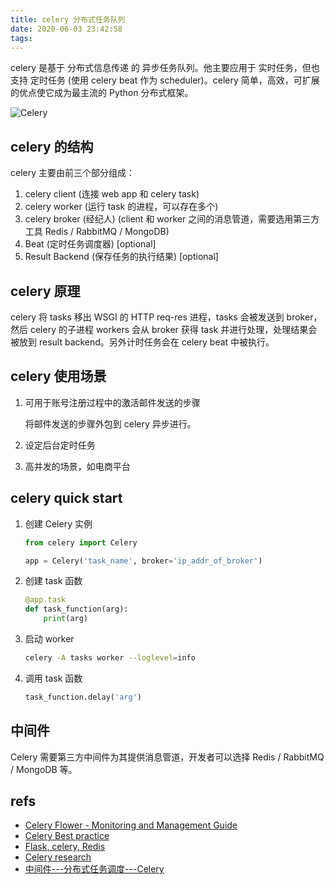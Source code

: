 ```yaml
---
title: celery 分布式任务队列
date: 2020-06-03 23:42:58
tags:
---
```


celery 是基于 分布式信息传递 的 异步任务队列。他主要应用于 实时任务，但也支持 定时任务 (使用 celery beat 作为 scheduler)。celery 简单，高效，可扩展 的优点使它成为最主流的 Python 分布式框架。

![Celery](https://ss0.bdstatic.com/70cFuHSh_Q1YnxGkpoWK1HF6hhy/it/u=2435759940,1913677322&fm=26&gp=0.jpg)

<!-- more -->

## celery 的结构

celery 主要由前三个部分组成：

1. celery client (连接 web app 和 celery task)
2. celery worker (运行 task 的进程，可以存在多个)
3. celery broker (经纪人) (client 和 worker 之间的消息管道，需要选用第三方工具 Redis / RabbitMQ / MongoDB)
4. Beat (定时任务调度器) [optional]
5. Result Backend (保存任务的执行结果) [optional]

## celery 原理

celery 将 tasks 移出 WSGI 的 HTTP req-res 进程，tasks 会被发送到 broker，然后 celery 的子进程 workers 会从 broker 获得 task 并进行处理，处理结果会被放到 result backend。另外计时任务会在 celery beat 中被执行。

## celery 使用场景

1. 可用于账号注册过程中的激活邮件发送的步骤

    将邮件发送的步骤外包到 celery 异步进行。

2. 设定后台定时任务
3. 高并发的场景，如电商平台

## celery quick start

1. 创建 Celery 实例

    ```py
    from celery import Celery

    app = Celery('task_name', broker='ip_addr_of_broker')
    ```

2. 创建 task 函数

    ```py
    @app.task
    def task_function(arg):
        print(arg)
    ```

3. 启动 worker

    ```bash
    celery -A tasks worker --loglevel=info
    ```

4. 调用 task 函数

    ```py
    task_function.delay('arg')
    ```

## 中间件

Celery 需要第三方中间件为其提供消息管道，开发者可以选择 Redis / RabbitMQ / MongoDB 等。

## refs

- [Celery Flower - Monitoring and Management Guide](https://docs.celeryproject.org/en/latest/userguide/monitoring.html#flower-real-time-celery-web-monitor)
- [Celery Best practice](https://denibertovic.com/posts/celery-best-practices/)
- [Flask, celery, Redis](http://allynh.com/blog/flask-asynchronous-background-tasks-with-celery-and-redis/)
- [Celery research](https://www.fullstackpython.com/celery.html)
- [中间件---分布式任务调度---Celery](https://blog.csdn.net/FENGQIYUNRAN/article/details/87547699)
